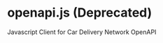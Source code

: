openapi.js (Deprecated)
=======================

Javascript Client for Car Delivery Network OpenAPI
